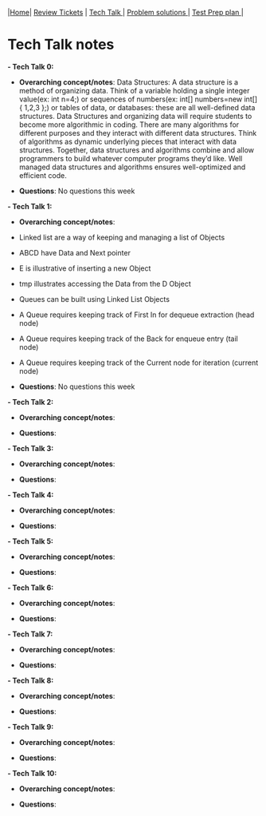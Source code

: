 |[Home](.)| [Review Tickets](../reviewtickets) | [Tech Talk ](.)| [Problem solutions ](../problemsolutions)| [Test Prep plan ](../testprepplan)|

# Tech Talk notes
**- Tech Talk 0:**

- **Overarching concept/notes**: Data Structures:
A data structure is a method of organizing data. Think of a variable holding a single integer value(ex: int n=4;) or sequences of numbers(ex: int[] numbers=new int[]{ 1,2,3 };) or tables of data, or databases: these are all well-defined data structures. Data Structures and organizing data will require students to become more algorithmic in coding.
There are many algorithms for different purposes and they interact with different data structures. Think of algorithms as dynamic underlying pieces that interact with data structures. Together, data structures and algorithms combine and allow programmers to build whatever computer programs they’d like. Well managed data structures and algorithms ensures well-optimized and efficient code.


- **Questions**: No questions this week


**- Tech Talk 1:**

- **Overarching concept/notes**: 
- Linked list are a way of keeping and managing a list of Objects
- ABCD have Data and Next pointer
- E is illustrative of inserting a new Object
- tmp illustrates accessing the Data from the D Object
- Queues can be built using Linked List Objects
- A Queue requires keeping track of First In for dequeue extraction (head node)
- A Queue requires keeping track of the Back for enqueue entry (tail node)
- A Queue requires keeping track of the Current node for iteration (current node)


- **Questions**: No questions this week


**- Tech Talk 2:**

- **Overarching concept/notes**:


- **Questions**:


**- Tech Talk 3:**

- **Overarching concept/notes**:


- **Questions**:


**- Tech Talk 4:**

- **Overarching concept/notes**:


- **Questions**:


**- Tech Talk 5:**

- **Overarching concept/notes**:


- **Questions**:


**- Tech Talk 6:**

- **Overarching concept/notes**:



- **Questions**:


**- Tech Talk 7:**

- **Overarching concept/notes**:


- **Questions**:


**- Tech Talk 8:**

- **Overarching concept/notes**:


- **Questions**:


**- Tech Talk 9:**

- **Overarching concept/notes**:


- **Questions**:



**- Tech Talk 10:**
- **Overarching concept/notes**:


- **Questions**:

